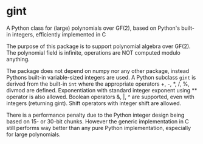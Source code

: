 # gint
A Python class for (large) polynomials over GF(2), based on Python's built-in integers, efficiently implemented in C

The purpose of this package is to support polynomial algebra over GF(2). The
polynomial field is infinite, operations are NOT computed modulo anything.

The package does not depend on numpy nor any other package, instead Pythons built-in variable-sized integers are
used. A Python subclass `gint` is derived from the built-in `int` where the appropriate
operators +, -, \*, /, %, divmod are defined. Exponentiation with standard
integer exponent using ** operator is also allowed. Boolean operators &, |, ^
are supported, even with integers (returning gint). Shift operators with
integer shift are allowed. 

There is a performance penalty due to the Python integer design being based
on 15- or 30-bit chunks. However the generic implementation in C still performs
way better than any pure Python implementation, especially for large polynomials.
